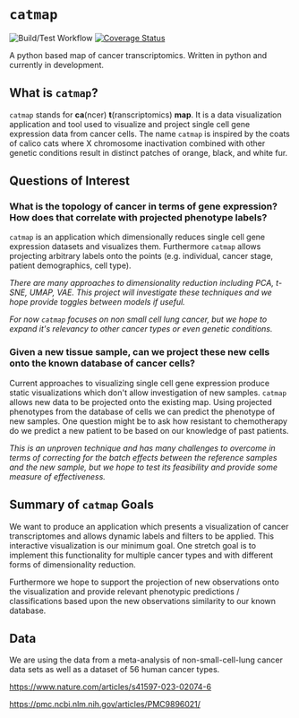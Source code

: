 # `catmap`
![Build/Test Workflow](https://github.com/marissafujimoto/catmap/actions/workflows/build_test.yml/badge.svg)
[![Coverage Status](https://coveralls.io/repos/github/marissafujimoto/catmap/badge.svg?branch=setup-ci)](https://coveralls.io/github/marissafujimoto/catmap?branch=setup-ci)


A python based map of cancer transcriptomics. Written in python and currently in development.

## What is `catmap`?

`catmap` stands for **ca**(ncer) **t**(ranscriptomics) **map**. It is a data visualization application and tool used to visualize and project single cell gene expression data from cancer cells. The name `catmap` is inspired by the coats of calico cats where X chromosome inactivation combined with other genetic conditions result in distinct patches of orange, black, and white fur.

## Questions of Interest

### What is the topology of cancer in terms of gene expression? How does that correlate with projected phenotype labels?

`catmap` is an application which dimensionally reduces single cell gene expression datasets and visualizes them. Furthermore `catmap` allows projecting arbitrary labels onto the points (e.g. individual, cancer stage, patient demographics, cell type).

*There are many approaches to dimensionality reduction including PCA, t-SNE, UMAP, VAE. This project will investigate these techniques and we hope provide toggles between models if useful.*

*For now `catmap` focuses on non small cell lung cancer, but we hope to expand it's relevancy to other cancer types or even genetic conditions.*

### Given a new tissue sample, can we project these new cells onto the known database of cancer cells?

Current approaches to visualizing single cell gene expression produce static visualizations which don't allow investigation of new samples. `catmap` allows new data to be projected onto the existing map. Using projected phenotypes from the database of cells we can predict the phenotype of new samples. One question might be to ask how resistant to chemotherapy do we predict a new patient to be based on our knowledge of past patients.

*This is an unproven technique and has many challenges to overcome in terms of correcting for the batch effects between the reference samples and the new sample, but we hope to test its feasibility and provide some measure of effectiveness.*

## Summary of `catmap` Goals

We want to produce an application which presents a visualization of cancer transcriptomes and allows dynamic labels and filters to be applied. This interactive visualization is our minimum goal. One stretch goal is to implement this functionality for multiple cancer types and with different forms of dimensionality reduction.

Furthermore we hope to support the projection of new observations onto the visualization and provide relevant phenotypic predictions / classifications based upon the new observations similarity to our known database.

## Data

We are using the data from a meta-analysis of non-small-cell-lung cancer data sets as well as a dataset of 56 human cancer types.

https://www.nature.com/articles/s41597-023-02074-6

https://pmc.ncbi.nlm.nih.gov/articles/PMC9896021/

